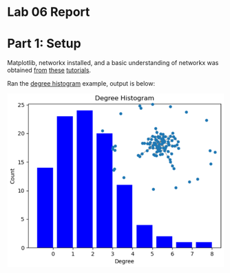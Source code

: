 # Lab 06 Report

# Part 1: Setup

Matplotlib, networkx installed, and a basic understanding of networkx was obtained [from](https://networkx.org/documentation/stable/tutorial.html) [these](https://networkx.org/documentation/stable/auto_examples/index.html) [tutorials](https://networkx.org/documentation/stable/reference/index.html).

Ran the [degree histogram](https://networkx.org/documentation/stable/auto_examples/drawing/plot_degree_histogram.html#sphx-glr-auto-examples-drawing-plot-degree-histogram-py) example, output is below:

![degree hist](img/networkx.PNG)
